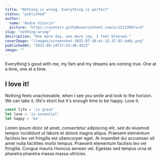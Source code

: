 ```yaml
---
title: "Nothing is wrong. Everything is perfect"
status: "published"
author:
  name: "Andre Vitorio"
  picture: "https://avatars.githubusercontent.com/u/1511398?v=4"
slug: "nothing-wrong"
description: "One more day, one more joy. I feel blessed."
coverImage: "/images/screenshot-2025-07-10-at-15.37.02-UwNj.png"
publishedAt: "2022-09-14T17:55:40.452Z"
image: ""
---
```


Everything's good with me, my fam and my dreams are coming true. One at a time, one at a time.

## I love it!

Nothing feels unachievable, when I see you smile and look to the horizon. We can take it, life's short but it's enough time to be happy. Love it.

```javascript
const life = 'is great'
let love = 'is essential'
let happy = 'be'
```

Lorem ipsum dolor sit amet, consectetur adipiscing elit, sed do eiusmod tempor incididunt ut labore et dolore magna aliqua. Praesent elementum facilisis leo vel fringilla est ullamcorper eget. At imperdiet dui accumsan sit amet nulla facilities morbi tempus. Praesent elementum facilisis leo vel fringilla. Congue mauris rhoncus aenean vel. Egestas sed tempus urna et pharetra pharetra massa massa ultricies.